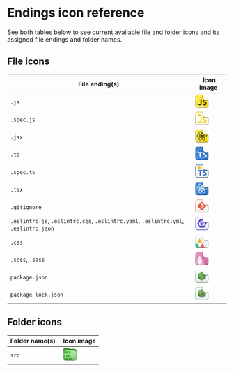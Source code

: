 
<!--
  This file is generated programmatically. Manual changes to this file will be overwritten by next file generation.
-->

# Endings icon reference
See both tables below to see current available file and folder icons and its assigned file endings and folder names.

## File icons
File ending(s) | Icon image
---|---
`.js` | ![File icon](../Images/js-file/js-file@2x.png)
`.spec.js` | ![File icon](../Images/spec-js-file/spec-js-file@2x.png)
`.jsx` | ![File icon](../Images/jsx-file/jsx-file@2x.png)
`.ts` | ![File icon](../Images/ts-file/ts-file@2x.png)
`.spec.ts` | ![File icon](../Images/spec-ts-file/spec-ts-file@2x.png)
`.tsx` | ![File icon](../Images/tsx-file/tsx-file@2x.png)
`.gitignore` | ![File icon](../Images/git-file/git-file@2x.png)
`.eslintrc.js`, `.eslintrc.cjs`, `.eslintrc.yaml`, `.eslintrc.yml`, `.eslintrc.json` | ![File icon](../Images/eslint-file/eslint-file@2x.png)
`.css` | ![File icon](../Images/css-file/css-file@2x.png)
`.scss`, `.sass` | ![File icon](../Images/sass-file/sass-file@2x.png)
`package.json` | ![File icon](../Images/node-package-file/node-package-file@2x.png)
`package-lock.json` | ![File icon](../Images/node-package-lock-file/node-package-lock-file@2x.png)

## Folder icons
Folder name(s) | Icon image
---|---
`src` | ![File icon](../Images/src-folder/src-folder@2x.png)
